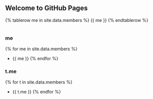 ## Welcome to GitHub Pages

<table>
{% tablerow me in site.data.members %}
  {{ me }}
{% endtablerow %}
</table>


### me
{% for me in site.data.members %}
- {{ me }}
{% endfor %}

### t.me
{% for t in site.data.members %}
- {{ t.me }}
{% endfor %}
